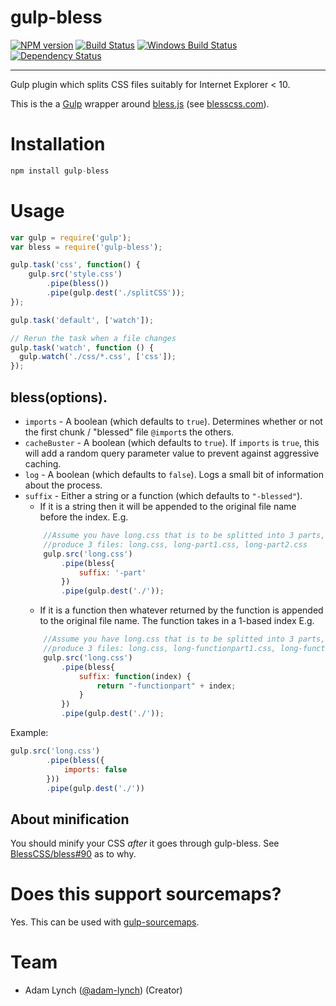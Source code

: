 gulp-bless 
==========

[![NPM version][npm-image]][npm-url] [![Build Status][travis-image]][travis-url] [![Windows Build Status][appveyor-image]][appveyor-url] [![Dependency Status][depstat-image]][depstat-url] 

---

Gulp plugin which splits CSS files suitably for Internet Explorer &lt; 10.

This is the a [Gulp](http://github.com/gulpjs/gulp) wrapper around [bless.js](https://github.com/paulyoung/bless.js) (see [blesscss.com](http://blesscss.com/)).

# Installation

```js
npm install gulp-bless
```

# Usage

```js
var gulp = require('gulp');
var bless = require('gulp-bless');

gulp.task('css', function() {
    gulp.src('style.css')
        .pipe(bless())
        .pipe(gulp.dest('./splitCSS'));
});

gulp.task('default', ['watch']);

// Rerun the task when a file changes
gulp.task('watch', function () {
  gulp.watch('./css/*.css', ['css']);
});
```

## bless(options).


- `imports` - A boolean (which defaults to `true`). Determines whether or not the first chunk / "blessed" file `@import`s the others.
- `cacheBuster` - A boolean (which defaults to `true`). If `imports` is `true`, this will add a random query parameter value to prevent against aggressive caching.
- `log` - A boolean (which defaults to `false`). Logs a small bit of information about the process.
- `suffix` - Either a string or a function (which defaults to `"-blessed"`). 
    - If it is a string then it will be appended to the original file name before the index. E.g.
    ```javascript
      	//Assume you have long.css that is to be splitted into 3 parts, following code will 
      	//produce 3 files: long.css, long-part1.css, long-part2.css    
      	gulp.src('long.css')
      	    .pipe(bless{
      	 		suffix: '-part'
      	    })
      	    .pipe(gulp.dest('./'));

    ```
    - If it is a function then whatever returned by the function is appended to the original file name. The function takes in a 1-based index E.g.
    ```javascript
    	//Assume you have long.css that is to be splitted into 3 parts, following code will 
      	//produce 3 files: long.css, long-functionpart1.css, long-functionpart2.css
      	gulp.src('long.css')
      	    .pipe(bless{
      	 		suffix: function(index) {
      	 			return "-functionpart" + index;
      	 		}
      	    })
      	    .pipe(gulp.dest('./'));
    ```

Example:

```javascript
gulp.src('long.css')
        .pipe(bless({
            imports: false
        }))
        .pipe(gulp.dest('./'))
```

## About minification

You should minify your CSS *after* it goes through gulp-bless. See [BlessCSS/bless#90](https://github.com/BlessCSS/bless/issues/90) as to why.


# Does this support sourcemaps?

Yes. This can be used with [gulp-sourcemaps](https://www.npmjs.com/package/gulp-sourcemaps).


# Team

- Adam Lynch ([@adam-lynch](https://github.com/adam-lynch)) (Creator)


[npm-url]: https://npmjs.org/package/gulp-bless
[npm-image]: http://img.shields.io/npm/v/gulp-bless.svg?style=flat

[travis-url]: http://travis-ci.org/BlessCSS/gulp-bless
[travis-image]: http://img.shields.io/travis/BlessCSS/gulp-bless.svg?style=flat

[appveyor-url]: https://ci.appveyor.com/project/BlessCSS/gulp-bless/branch/master
[appveyor-image]: https://ci.appveyor.com/api/projects/status/9hv1ts9fm2g8d6rj/branch/master?svg=true

[depstat-url]: https://david-dm.org/BlessCSS/gulp-bless
[depstat-image]: https://david-dm.org/BlessCSS/gulp-bless.svg?style=flat
